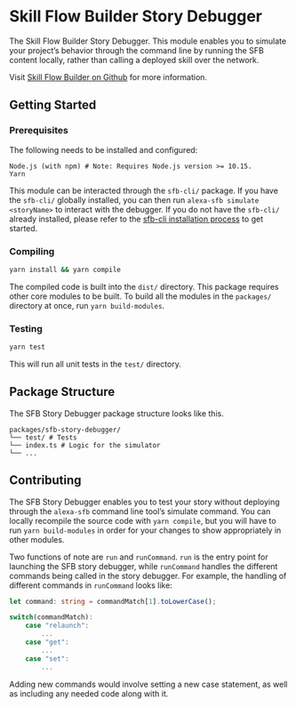 # Skill Flow Builder Story Debugger

The Skill Flow Builder Story Debugger. This module enables you to simulate your
project’s behavior through the command line by running the SFB content locally,
rather than calling a deployed skill over the network.

Visit [Skill Flow Builder on Github](https://github.com/alexa-games/skill-flow-builder)
for more information.

## Getting Started

### Prerequisites

The following needs to be installed and configured:

```preformatted
Node.js (with npm) # Note: Requires Node.js version >= 10.15.
Yarn
```

This module can be interacted through the `sfb-cli/` package. If
you have the `sfb-cli/` globally installed, you can then run
`alexa-sfb simulate <storyName>` to interact with the debugger. If you do not
have the `sfb-cli/` already installed, please refer to the
[sfb-cli installation process](../packages/sfb-cli) to get started.

### Compiling

```sh
yarn install && yarn compile
```

The compiled code is built into the `dist/` directory. This package requires
other core modules to be built. To build all the modules in the `packages/`
directory at once, run `yarn build-modules`.

### Testing

```sh
yarn test
```

This will run all unit tests in the `test/` directory.

## Package Structure

The SFB Story Debugger package structure looks like this.

```preformatted
packages/sfb-story-debugger/
└── test/ # Tests
└── index.ts # Logic for the simulator
└── ...
```

## Contributing

The SFB Story Debugger enables you to test your story without deploying through
the `alexa-sfb` command line tool’s simulate command. You can locally recompile
the source code with `yarn compile`, but you will have to run `yarn build-modules`
in order for your changes to show appropriately in other modules.

Two functions of note are `run` and `runCommand`. `run` is the entry point for
launching the SFB story debugger, while `runCommand` handles the different
commands being called in the story debugger. For example, the handling of
different commands in `runCommand` looks like:

```typescript
let command: string = commandMatch[1].toLowerCase();

switch(commandMatch):
    case "relaunch":
        ...
    case "get":
        ...
    case "set":
        ...
```

Adding new commands would involve setting a new case statement, as well as
including any needed code along with it.
